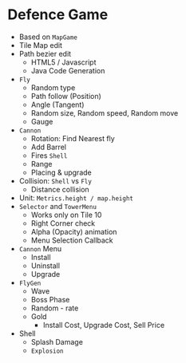 # Defence Game

* Based on `MapGame`
* Tile Map edit
* Path bezier edit
  * HTML5 / Javascript
  * Java Code Generation
* `Fly`
  * Random type
  * Path follow (Position)
  * Angle (Tangent)
  * Random size, Random speed, Random move
  * Gauge
* `Cannon`
  * Rotation: Find Nearest fly
  * Add Barrel
  * Fires `Shell`
  * Range
  * Placing & upgrade
* Collision: `Shell` vs `Fly`
  * Distance collision
* Unit: `Metrics.height / map.height`
* `Selector` and `TowerMenu`
  * Works only on Tile 10
  * Right Corner check
  * Alpha (Opacity) animation
  * Menu Selection Callback
* `Cannon` Menu
  * Install
  * Uninstall
  * Upgrade
* `FlyGen`
  * Wave
  * Boss Phase
  * Random - rate
  * Gold
    * Install Cost, Upgrade Cost, Sell Price
* Shell
  * Splash Damage
  * `Explosion`
